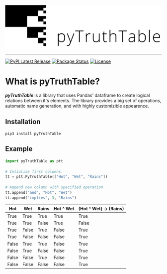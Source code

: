 <div align="center">
  <img src="https://raw.githubusercontent.com/leomariga/pyTruthTable/master/doc/logo.png"><br>
</div>

-----------------
[![PyPI Latest Release](https://img.shields.io/pypi/v/pyTruthTable.svg?style=for-the-badge)](https://pypi.org/project/pyTruthTable/)
[![Package Status](https://img.shields.io/pypi/status/pyTruthTable?style=for-the-badge)](https://pypi.org/project/pyTruthTable/)
[![License](https://img.shields.io/pypi/l/pyTruthTable.svg?style=for-the-badge)](https://github.com/leomariga/pyTruthTable/blob/master/LICENSE)

# What is pyTruthTable?
**_pyTruthTable_** is a library that uses Pandas' dataframe to create logical relations between it's elements. The library provides a big set of operations, automatic name generation, and with highly customizible appearence.

## Installation

```
pip3 install pyTruthTable
```

## Example

``` python
import pyTruthTable as ptt

# Intialise first columns.
tt = ptt.PyTruthTable(["Hot", "Wet", "Rains"])

# Append new column with specified operation
tt.append("and", "Hot", "Wet")
tt.append("implies", 3, "Rains")
```

| Hot   | Wet   | Rains | Hot ^ Wet | (Hot ^ Wet) → (Rains) |
|-------|-------|-------|-----------|-----------------------|
| True  | True  | True  | True      | True                  |
| True  | True  | False | True      | False                 |
| True  | False | True  | False     | True                  |
| True  | False | False | False     | True                  |
| False | True  | True  | False     | True                  |
| False | True  | False | False     | True                  |
| False | False | True  | False     | True                  |
| False | False | False | False     | True                  |